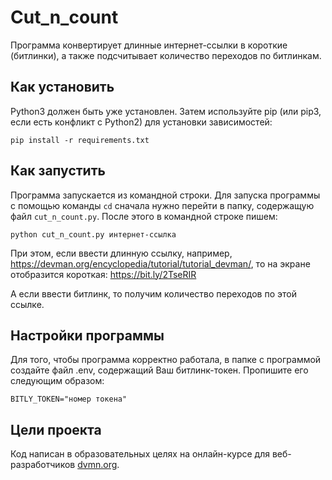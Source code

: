 # Cut_n_count

Программа конвертирует длинные интернет-ссылки в короткие (битлинки), а также подсчитывает количество переходов по битлинкам.

## Как установить

Python3 должен быть уже установлен.
Затем используйте pip (или pip3, если есть конфликт с Python2) для установки зависимостей:
```
pip install -r requirements.txt
```
## Как запустить

Программа запускается из командной строки. Для запуска программы с помощью команды `cd` сначала нужно перейти в папку, содержащую файл `cut_n_count.py`.
После этого в командной строке пишем:
```
python cut_n_count.py интернет-ссылка
```
При этом, если ввести длинную ссылку, например, https://devman.org/encyclopedia/tutorial/tutorial_devman/, то на экране отобразится короткая: https://bit.ly/2TseRIR

А если ввести битлинк, то получим количество переходов по этой ссылке.

## Настройки программы

Для того, чтобы программа корректно работала, в папке с программой создайте файл .env, содержащий Ваш битлинк-токен.
Пропишите его следующим образом:
```
BITLY_TOKEN="номер токена"
```

## Цели проекта

Код написан в образовательных целях на онлайн-курсе для веб-разработчиков [dvmn.org](https://dvmn.org/).
